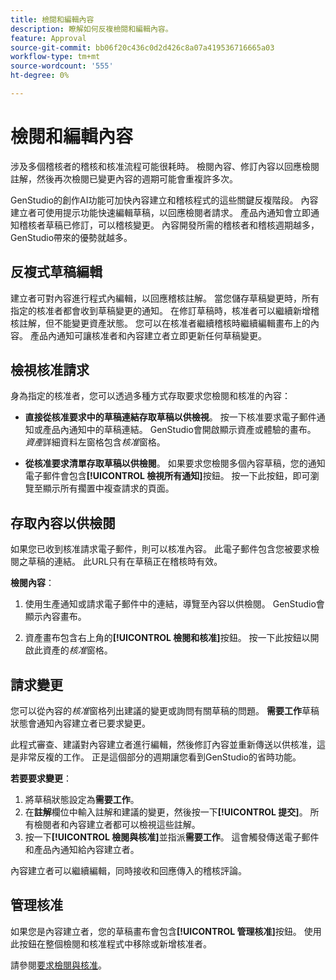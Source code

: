 ```yaml
---
title: 檢閱和編輯內容
description: 瞭解如何反複檢閱和編輯內容。
feature: Approval
source-git-commit: bb06f20c436c0d2d426c8a07a419536716665a03
workflow-type: tm+mt
source-wordcount: '555'
ht-degree: 0%

---
```



# 檢閱和編輯內容

涉及多個稽核者的稽核和核准流程可能很耗時。 檢閱內容、修訂內容以回應檢閱註解，然後再次檢閱已變更內容的週期可能會重複許多次。

GenStudio的創作AI功能可加快內容建立和稽核程式的這些關鍵反複階段。 內容建立者可使用提示功能快速編輯草稿，以回應檢閱者請求。 產品內通知會立即通知稽核者草稿已修訂，可以稽核變更。 內容開發所需的稽核者和稽核週期越多，GenStudio帶來的優勢就越多。

## 反複式草稿編輯

建立者可對內容進行程式內編輯，以回應稽核註解。 當您儲存草稿變更時，所有指定的核准者都會收到草稿變更的通知。 在修訂草稿時，核准者可以繼續新增稽核註解，但不能變更資產狀態。 您可以在核准者繼續稽核時繼續編輯畫布上的內容。 產品內通知可讓核准者和內容建立者立即更新任何草稿變更。

## 檢視核准請求

身為指定的核准者，您可以透過多種方式存取要求您檢閱和核准的內容：

* **直接從核准要求中的草稿連結存取草稿以供檢視**。 按一下核准要求電子郵件通知或產品內通知中的草稿連結。 GenStudio會開啟顯示資產或體驗的畫布。 _資產_&#x200B;詳細資料左窗格包含&#x200B;_核准_&#x200B;窗格。

* **從核准要求清單存取草稿以供檢閱**。 如果要求您檢閱多個內容草稿，您的通知電子郵件會包含&#x200B;**[!UICONTROL 檢視所有通知]**&#x200B;按鈕。 按一下此按鈕，即可瀏覽至顯示所有擱置中複查請求的頁面。

## 存取內容以供檢閱

如果您已收到核准請求電子郵件，則可以核准內容。 此電子郵件包含您被要求檢閱之草稿的連結。 此URL只有在草稿正在稽核時有效。

**檢閱內容**：

1. 使用生產通知或請求電子郵件中的連結，導覽至內容以供檢閱。 GenStudio會顯示內容畫布。

1. 資產畫布包含右上角的&#x200B;**[!UICONTROL 檢閱和核准]**&#x200B;按鈕。 按一下此按鈕以開啟此資產的&#x200B;_核准_&#x200B;窗格。

## 請求變更

您可以從內容的&#x200B;_核准_&#x200B;窗格列出建議的變更或詢問有關草稿的問題。 **需要工作**&#x200B;草稿狀態會通知內容建立者已要求變更。

此程式審查、建議對內容建立者進行編輯，然後修訂內容並重新傳送以供核准，這是非常反複的工作。 正是這個部分的週期讓您看到GenStudio的省時功能。

**若要要求變更**：

1. 將草稿狀態設定為&#x200B;**需要工作**。
1. 在&#x200B;**註解**&#x200B;欄位中輸入註解和建議的變更，然後按一下&#x200B;**[!UICONTROL 提交]**。 所有檢閱者和內容建立者都可以檢視這些註解。
1. 按一下&#x200B;**[!UICONTROL 檢閱與核准]**&#x200B;並指派&#x200B;**需要工作**。 這會觸發傳送電子郵件和產品內通知給內容建立者。

內容建立者可以繼續編輯，同時接收和回應傳入的稽核評論。

## 管理核准

如果您是內容建立者，您的草稿畫布會包含&#x200B;**[!UICONTROL 管理核准]**&#x200B;按鈕。 使用此按鈕在整個檢閱和核准程式中移除或新增核准者。

請參閱[要求檢閱與核准](./request-review.md)。
